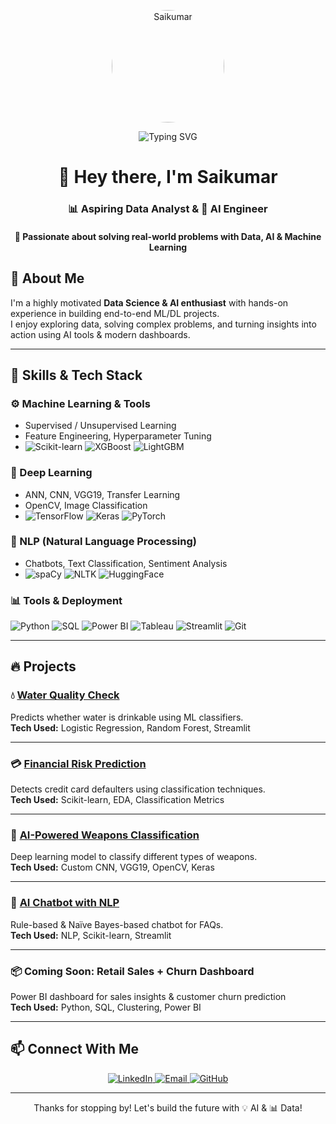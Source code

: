 <!-- Circular Profile Picture -->
<p align="center">
  <img src="https://avatars.githubusercontent.com/u/176008079?s=400&u=1643d333e102f42f281a9fc154d4f37e9f7aff36&v=4" alt="Saikumar" width="180" height="180" style="border-radius: 50%; object-fit: cover;" />
</p>

<!-- Typing Heading -->
<p align="center">
  <img src="https://readme-typing-svg.demolab.com?font=Fira+Code&pause=1000&color=3DDC84&center=true&vCenter=true&width=435&lines=Data+Science+Enthusiast;AI+Project+Builder;Open+to+Work+%F0%9F%9A%80" alt="Typing SVG" />
</p>

<!-- Welcome Heading -->
<h1 align="center">👋 Hey there, I'm <strong>Saikumar</strong></h1>
<h3 align="center">📊 Aspiring Data Analyst & 🤖 AI Engineer</h3>
<h4 align="center">🚀 Passionate about solving real-world problems with <strong>Data, AI & Machine Learning</strong></h4>


## 🧠 About Me

I'm a highly motivated **Data Science & AI enthusiast** with hands-on experience in building end-to-end ML/DL projects.  
I enjoy exploring data, solving complex problems, and turning insights into action using AI tools & modern dashboards.

---

## 🚀 Skills & Tech Stack

### ⚙️ Machine Learning & Tools  
- Supervised / Unsupervised Learning  
- Feature Engineering, Hyperparameter Tuning  
- ![Scikit-learn](https://img.shields.io/badge/Scikit--Learn-F7931E?logo=scikit-learn&logoColor=white&style=for-the-badge)
![XGBoost](https://img.shields.io/badge/XGBoost-EC3237?logo=xgboost&logoColor=white&style=for-the-badge)
![LightGBM](https://img.shields.io/badge/LightGBM-2C8EBB?style=for-the-badge&logo=lightgbm&logoColor=white)

### 🤖 Deep Learning  
- ANN, CNN, VGG19, Transfer Learning  
- OpenCV, Image Classification  
- ![TensorFlow](https://img.shields.io/badge/TensorFlow-FF6F00?logo=tensorflow&logoColor=white&style=for-the-badge)
![Keras](https://img.shields.io/badge/Keras-D00000?logo=keras&logoColor=white&style=for-the-badge)
![PyTorch](https://img.shields.io/badge/PyTorch-EE4C2C?logo=pytorch&logoColor=white&style=for-the-badge)

### 🧠 NLP (Natural Language Processing)  
- Chatbots, Text Classification, Sentiment Analysis  
- ![spaCy](https://img.shields.io/badge/spaCy-09A3D5?style=for-the-badge&logo=spacy&logoColor=white)
![NLTK](https://img.shields.io/badge/NLTK-3F7EBD?style=for-the-badge&logo=nltk&logoColor=white)
![HuggingFace](https://img.shields.io/badge/HuggingFace-FFD21F?logo=huggingface&logoColor=black&style=for-the-badge)

### 📊 Tools & Deployment  
![Python](https://img.shields.io/badge/Python-3776AB?logo=python&logoColor=white&style=for-the-badge)
![SQL](https://img.shields.io/badge/SQL-025E8C?logo=sqlite&logoColor=white&style=for-the-badge)
![Power BI](https://img.shields.io/badge/Power%20BI-F2C811?logo=powerbi&logoColor=black&style=for-the-badge)
![Tableau](https://img.shields.io/badge/Tableau-E97627?logo=tableau&logoColor=white&style=for-the-badge)
![Streamlit](https://img.shields.io/badge/Streamlit-FF4B4B?logo=streamlit&logoColor=white&style=for-the-badge)
![Git](https://img.shields.io/badge/Git-F05032?logo=git&logoColor=white&style=for-the-badge)

---

## 🔥 Projects

### 💧 [Water Quality Check](https://water-quality-check-index-7.streamlit.app/)  
Predicts whether water is drinkable using ML classifiers.  
**Tech Used:** Logistic Regression, Random Forest, Streamlit  

---

### 💳 [Financial Risk Prediction](https://financial-risk-prediction-credit-card-default-classification.streamlit.app/)  
Detects credit card defaulters using classification techniques.  
**Tech Used:** Scikit-learn, EDA, Classification Metrics  

---

### 🔫 [AI-Powered Weapons Classification](https://ai-powered-weapons-classification-with-custom-cnn-vgg19-hmfjcf.streamlit.app/)  
Deep learning model to classify different types of weapons.  
**Tech Used:** Custom CNN, VGG19, OpenCV, Keras  

---

### 🤖 [AI Chatbot with NLP](https://ai-chatbot-app-saikumar.streamlit.app/)  
Rule-based & Naïve Bayes-based chatbot for FAQs.  
**Tech Used:** NLP, Scikit-learn, Streamlit  

---

### 📦 Coming Soon: Retail Sales + Churn Dashboard  
Power BI dashboard for sales insights & customer churn prediction  
**Tech Used:** Python, SQL, Clustering, Power BI

---

## 📫 Connect With Me

<p align="center">
  <a href="https://www.linkedin.com/in/saikumar-y-853666317/" target="_blank">
    <img alt="LinkedIn" src="https://img.shields.io/badge/LinkedIn-blue?logo=linkedin&style=for-the-badge&logoColor=white">
  </a>
  <a href="mailto:saikumar76y@gmail.com">
    <img alt="Email" src="https://img.shields.io/badge/Gmail-D14836?logo=gmail&logoColor=white&style=for-the-badge">
  </a>
  <a href="https://github.com/ysaikumar21/saikumar21" target="_blank">
    <img alt="GitHub" src="https://img.shields.io/badge/GitHub-100000?logo=github&logoColor=white&style=for-the-badge">
  </a>
</p>

---

<p align="center">Thanks for stopping by! Let's build the future with 💡 AI & 📊 Data!</p>
